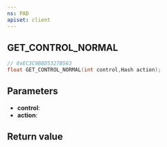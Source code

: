 ```yaml
---
ns: PAD
apiset: client
---
```

## GET_CONTROL_NORMAL

```c
// 0xEC3C9B8D5327B563
float GET_CONTROL_NORMAL(int control,Hash action);
```


## Parameters
* **control**:
* **action**:

## Return value